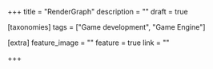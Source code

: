 +++
title = "RenderGraph"
description = ""
draft = true

[taxonomies]
tags = ["Game development", "Game Engine"]

[extra]
feature_image = ""
feature = true
link = "" 

+++